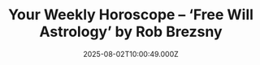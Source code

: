 ---
title: "Your Weekly Horoscope – ‘Free Will Astrology’ by Rob Brezsny"
date: 2025-08-02T10:00:49.000Z
category: Human Kindness
externalLink: "https://www.goodnewsnetwork.org/horoscope-from-rob-brezsnys-free-will-astrology-8-2-2025/"
image: ""
excerpt: "Our partner Rob Brezsny, who has a new book out, Astrology Is Real: Revelations from My Life as an Oracle, provides his weekly wisdom to enlighten our thinking and motivate our mood. Rob’s Free Will Astrology, is a syndicated weekly column appearing in over a hundred publications. He is also the author of Pronoia Is the Antidote […] The post…"
---